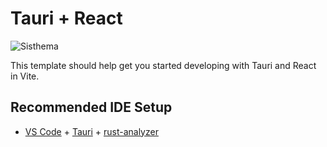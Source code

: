 # Tauri + React

![Sisthema](https://res.cloudinary.com/dy5wl8c6k/image/upload/v1702754464/proyect/ca3mg8cnaxvq9lpuxwkr.png)

This template should help get you started developing with Tauri and React in Vite.

## Recommended IDE Setup

- [VS Code](https://code.visualstudio.com/) + [Tauri](https://marketplace.visualstudio.com/items?itemName=tauri-apps.tauri-vscode) + [rust-analyzer](https://marketplace.visualstudio.com/items?itemName=rust-lang.rust-analyzer)



